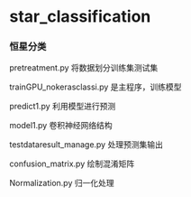 # star_classification
### 恒星分类
pretreatment.py 将数据划分训练集测试集

trainGPU_nokerasclassi.py 是主程序，训练模型

predict1.py 利用模型进行预测

model1.py 卷积神经网络结构

testdataresult_manage.py 处理预测集输出

confusion_matrix.py 绘制混淆矩阵

Normalization.py 归一化处理